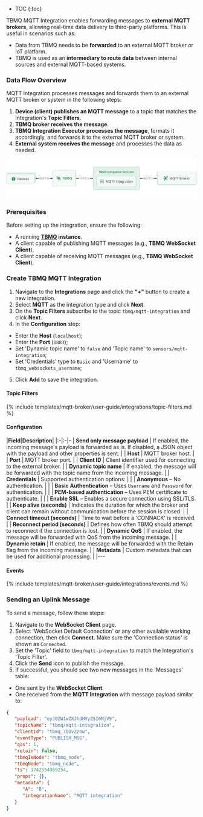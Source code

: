 
* TOC
{:toc}

TBMQ MQTT Integration enables forwarding messages to **external MQTT brokers**, allowing real-time data delivery to third-party platforms. This is useful in scenarios such as:

- Data from TBMQ needs to be **forwarded** to an external MQTT broker or IoT platform.
- TBMQ is used as an **intermediary to route data** between internal sources and external MQTT-based systems.

### Data Flow Overview

MQTT Integration processes messages and forwards them to an external MQTT broker or system in the following steps:

1. **Device (client) publishes an MQTT message** to a topic that matches the Integration's **Topic Filters**.
2. **TBMQ broker receives the message**.
3. **TBMQ Integration Executor processes the message**, formats it accordingly, and forwards it to the external MQTT broker or system.
4. **External system receives the message** and processes the data as needed.

![image](/images/mqtt-broker/integrations/tbmq-mqtt-integration.png)

### Prerequisites

Before setting up the integration, ensure the following:

- A running **[TBMQ](/docs/mqtt-broker/install/installation-options/) instance**.
- A client capable of publishing MQTT messages (e.g., **TBMQ WebSocket Client**).
- A client capable of receiving MQTT messages (e.g., **TBMQ WebSocket Client**).

### Create TBMQ MQTT Integration

1. Navigate to the **Integrations** page and click the **"+"** button to create a new integration.
2. Select **MQTT** as the integration type and click **Next**.
3. On the **Topic Filters** subscribe to the topic `tbmq/mqtt-integration` and click **Next**.
4. In the **Configuration** step:
* Enter the **Host** (`localhost`);
* Enter the **Port** (`1883`);
* Set 'Dynamic topic name' to `false` and 'Topic name' to `sensors/mqtt-integration`;
* Set 'Credentials' type to `Basic` and 'Username' to `tbmq_websockets_username`;
5. Click **Add** to save the integration.

#### Topic Filters

{% include templates/mqtt-broker/user-guide/integrations/topic-filters.md %}

#### Configuration

|**Field**|**Description**|
|:-|:-|-
| **Send only message payload** | If enabled, the incoming message's payload is forwarded as is. If disabled, a JSON object with the payload and other properties is sent. |
| **Host** | MQTT broker host. |
| **Port** | MQTT broker port. |
| **Client ID** | Client identifier used for connecting to the external broker. |
| **Dynamic topic name** | If enabled, the message will be forwarded with the topic name from the incoming message. |
| **Credentials** | Supported authentication options: |
| | **Anonymous** – No authentication. |
| | **Basic Authentication** – Uses `Username` and `Password` for authentication. |
| | **PEM-based authentication** – Uses PEM certificate to authenticate. |
| | **Enable SSL** – Enables a secure connection using SSL/TLS. |
| **Keep alive (seconds)** | Indicates the duration for which the broker and client can remain without communication before the session is closed. |
| **Connect timeout (seconds)** | Time to wait before a 'CONNACK' is received. |
| **Reconnect period (seconds)** | Defines how often TBMQ should attempt to reconnect if the connection is lost. |
| **Dynamic QoS** | If enabled, the message will be forwarded with QoS from the incoming message. |
| **Dynamic retain** | If enabled, the message will be forwarded with the Retain flag from the incoming message. |
| **Metadata** | Custom metadata that can be used for additional processing. |
|---

#### Events

{% include templates/mqtt-broker/user-guide/integrations/events.md %}

### Sending an Uplink Message

To send a message, follow these steps:

1. Navigate to the **WebSocket Client** page.
2. Select 'WebSocket Default Connection' or any other available working connection, then click **Connect**. Make sure the 'Connection status' is shown as `Connected`.
3. Set the 'Topic' field to `tbmq/mqtt-integration` to match the Integration's 'Topic Filter'. 
4. Click the **Send** icon to publish the message. 
5. If successful, you should see two new messages in the 'Messages' table:

* One sent by the **WebSocket Client**.
* One received from the **MQTT Integration** with message payload similar to:
```json
{
   "payload": "eyJ0ZW1wZXJhdHVyZSI6MjV9",
   "topicName": "tbmq/mqtt-integration",
   "clientId": "tbmq_7QUvZzow",
   "eventType": "PUBLISH_MSG",
   "qos": 1,
   "retain": false,
   "tbmqIeNode": "tbmq_node",
   "tbmqNode": "tbmq_node",
   "ts": 1742554969254,
   "props": {},
   "metadata": {
      "A": "B",
      "integrationName": "MQTT integration"
   }
}
```